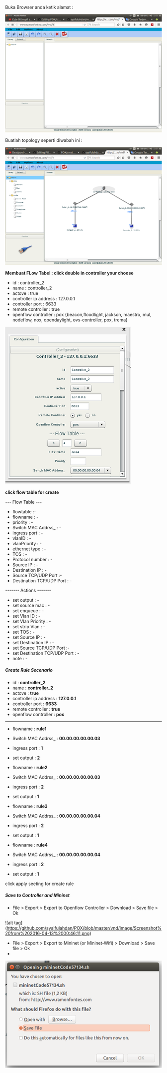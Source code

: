


Buka Browser anda ketik alamat : 

![alt tag](https://github.com/syaifulahdan/POX/blob/master/vnd/image/Screenshot%20from%202016-04-12%2023:53:02.png)


Buatlah topology seperti diwabah ini :

![alt tag](https://github.com/syaifulahdan/POX/blob/master/vnd/image/Screenshot%20from%202016-04-12%2023:57:27.png)


<b>Membuat FLow Tabel : click double in controller your choose</b>

- id                    : controller_2
- name                  : controller_2
- actove                : true
- controller ip address : 127.0.0.1
- controller port       : 6633
- remote controller     : true
- openflow controller   : pox {beacon,floodlight, jackson, maestro, mul, nodeflow, nox, opendaylight, ovs-controller, pox, trema}

![alt tag](https://github.com/syaifulahdan/POX/blob/master/vnd/image/Screenshot%20from%202016-04-13%2000:40:40.png)



<b>click flow table for create</b>

--- Flow Table ---

- flowtable           :-
- flowname            : -
- priority            : -
- Switch MAC Addrss_  : -
- ingress port        : -
- vlanID              : -
- vlanPriority        : -
- ethernet type       : -
- TOS                 : -
- Protocol number     : -
- Source IP           : -
- Destination IP      : -
- Source TCP/UDP Port :-
- Destination TCP/UDP Port : -

------- Actions -------

- set output          : -
- set source mac      : -
- set enqueue         : -
- set Vlan ID         : -
- set Vlan Priority   : -
- set strip Vlan      : - 
- set TOS             : -
- set Source IP       : -
- set Destination IP  : -
- set Source TCP/UDP Port :-
- set Destination TCP/UDP Port : -
- note                : -


##### Create Rule Secenario

- id                    : <b>controller_2</b>
- name                  : <b>controller_2</b>
- actove                : <b>true</b>
- controller ip address : <b>127.0.0.1</b>
- controller port       : <b>6633</b>
- remote controller     : <b>true</b>
- openflow controller   : <b>pox</b> 
-------------------------------------------

- flowname : <b>rule1</b>
- Switch MAC Addrss_  : <b>00.00.00.00.00.03</b>
- ingress port        : <b>1</b>
- set output          : <b>2</b>

- flowname : <b>rule2</b>
- Switch MAC Addrss_  : <b>00.00.00.00.00.03</b>
- ingress port        : <b>2</b>
- set output          : <b>1</b>


- flowname : <b>rule3</b>
- Switch MAC Addrss_  : <b>00.00.00.00.00.04</b>
- ingress port        : <b>2</b>
- set output          : <b>1</b>

- flowname : <b>rule4</b>
- Switch MAC Addrss_  : <b>00.00.00.00.00.04</b>
- ingress port        : <b>2</b>
- set output          : <b>1</b> 

click apply seeting for create rule

##### Save to Controller and Mininet

- File > Export > Export to Openflow Controller > Download > Save file > Ok 
   
![alt tag] (https://github.com/syaifulahdan/POX/blob/master/vnd/image/Screenshot%20from%202016-04-13%2000:46:11.png)
 
- File > Export > Export to Mininet (or Mininet-Wifi) > Download > Save file > Ok 
-
![alt tag](https://github.com/syaifulahdan/POX/blob/master/vnd/image/Screenshot%20from%202016-04-13%2000:49:44.png)
